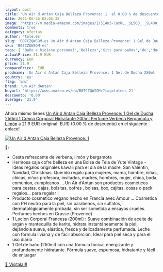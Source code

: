 ```yaml
---
layout: post
title: 'Un Air d Antan Caja Belleza Provence: 1  al 0.00 % de descuento'
date: 2021-06-26 08:06:32
image: 'https://m.media-amazon.com/images/I/514m3-CaxRL._SL500_._SL400_.jpg'
comments: true
category: ofertas
author: 'tole.es'
slug: 'B07CZQWSQM-es Un Air d Antan Caja Belleza Provence: 1 Gel de Ducha 250ml...'
sku: 'B07CZQWSQM-es'
tags: [ 'Baño e higiene personal','Belleza','Kits para baños','de','ducha','gel','un air dantan', ]
actualPrice: 21.9 EUR
currency: EUR
price: 21.9
comparePrice:  EUR
prodname: 'Un Air d Antan Caja Belleza Provence: 1 Gel de Ducha 250ml  1 Crema Corporal Hidratante 200ml  Perfume Verbena  Bergamota y Limón'
country: 'es'
flag: '🇪🇸'
brand: 'Un Air dAntan'
buyurl: 'https://www.amazon.es/dp/B07CZQWSQM/?tag=tolees-21'
descuento: '0.00'
average: '21.9'
---
```


Ahora mismo tienes [Un Air d Antan Caja Belleza Provence: 1 Gel de Ducha 250ml  1 Crema Corporal Hidratante 200ml  Perfume Verbena  Bergamota y Limón](https://www.amazon.es/dp/B07CZQWSQM/?tag=tolees-21) a 21.9 EUR (original:  EUR) (0.00 %  de descuento) en el siguiente enlace!

[![Un Air d Antan Caja Belleza Provence: 1 ](https://m.media-amazon.com/images/I/514m3-CaxRL._SL500_._SL400_.jpg)](https://www.amazon.es/dp/B07CZQWSQM/?tag=tolees-21)

🔎:

- Cesta refrescante de verbena, limón y bergamota
- Hermosa caja cofre belleza en una Bolsa de Tela de Yute Vintage - Ideas regalos originales kawaii para el dia de la madre, San Valentin, Navidad, Christmas. Querido regalo para mujeres, mama, hombre, niñas, chicas, niños profesora, invitados, madres, hombres, mujer, chica, boda, comunion, cumpleanos … Un Air d’Antan son productos cosmeticos para cestas, cajas, bolsitas, cofres , bolsas, box, cajitas, cosas o pack regalos… para regalar !
- Producto cosmetico vegano hecho en Francia avec Amour ... Cosmetica con PH neutro para la piel, sin parabenos, sin sulfatos, dermatológicamente probada, sin ser sometida a ensayos crueles. Perfumes hechos en Grasse (Provence)
- 1 Locion Corporal Francesa (200ml) : Suave combinación de aceite de argán y mantequilla de karité, hidrata instantáneamente la piel, dejándola suave, elástica, fresca y delicadamente perfumada. Leche con fórmula liviana y de fácil absorción, Ideal para piel seca y para el uso diario
- 1 Gel de baño (250ml) con una fórmula tónica, energizante y profundamente hidratante. Fórmula suave, espumosa, hidratante y fácil de enjuagar

[🛒 Visítala!!!](https://www.amazon.es/dp/B07CZQWSQM/?tag=tolees-21)
